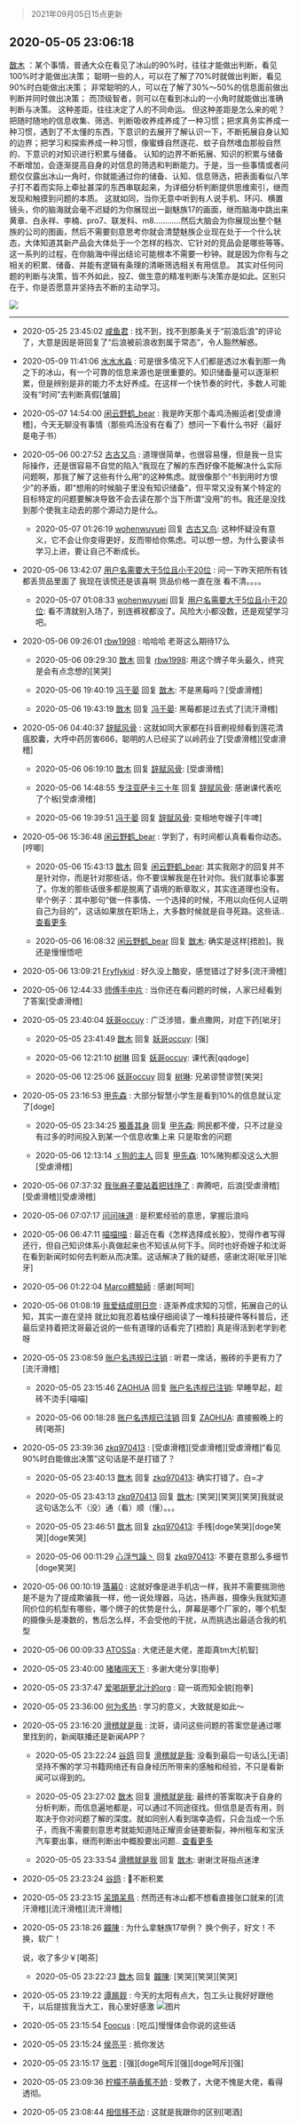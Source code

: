 > 2021年09月05日15点更新
<link rel="stylesheet" href="https://cdn.jsdelivr.net/gh/taotie6/sampleJSON@main/css/photo_show.css">


 ## 2020-05-05 23:06:18 

 [㪚木](https://www.coolapk.com/feed/18624118?shareKey=MmIwN2YwNDAzZGQ3NjEzMTc1NTE~) ：某个事情，普通大众在看见了冰山的90%时，往往才能做出判断，看见100%时才能做出决策；
聪明一些的人，可以在了解了70%时就做出判断，看见90%时白能做出决策；
非常聪明的人，可以在了解了30%～50%的信息面前做出判断并同时做出决策；
而顶级智者<!--break-->，则可以在看到冰山的一小角时就能做出准确判断与决策。
这种差距，往往决定了人的不同命运。
但这种差距是怎么来的呢？
把随时随地的信息收集、筛选、判断吸收养成养成了一种习惯；把求真务实养成一种习惯，遇到了不太懂的东西，下意识的去展开了解认识一下，不断拓展自身认知的边界；把学习和探索养成一种习惯，像蜜蜂自然逐花、蚊子自然嗜血那般自然的、下意识的对知识进行积累与储备。
认知的边界不断拓展、知识的积累与储备不断增加，会逐渐提高自身的对信息的筛选和判断能力。于是，当一些事情或者问题仅仅露出冰山一角时，你就能通过你的储备、认知、信息筛选，把表面看似八竿子打不着而实际上牵扯甚深的东西串联起来，为详细分析判断提供思维索引，继而发现和触摸到问题的本质。
这就如同，当你无意中听到有人说手机、环闪、横置镜头，你的脑海就会毫不迟疑的为你展现出一副魅族17的画面，继而脑海中跳出来黄章、白永祥、李楠、pro7、联发科、m8…………然后大脑会为你展现出整个魅族的公司的图画，然后不需要刻意思考你就会清楚魅族企业现在处于一个什么状态，大体知道其新产品会大体处于一个怎样的档次、它针对的竞品会是哪些等等。这一系列的过程，在你脑海中得出结论可能根本不需要一秒钟。就是因为你有与之相关的积累、储备、并能有逻辑有条理的清晰筛选相关有用信息。
其实对任何问题的判断与决策，皆不外如此，投Z、做生意的精准判断与决策亦是如此。区别只在于，你是否愿意并坚持去不断的主动学习。 

<div class="album">
<img class="img-item" src="https://image.coolapk.com/feed/2020/0418/16/1081091_3bb18a28_0273_0375@431x198.gif" />
</div>

 ------- 

- 2020-05-25 23:45:02 [咸鱼君](uid=573545) : 找不到，找不到那条关于“前浪后浪”的评论了，大意是因是哥回复了“后浪被前浪收割属于常态”，令人豁然解惑。 

- 2020-05-09 11:41:06 [水水水淼](uid=604467) : 可是很多情况下人们都是透过水看到那一角之下的冰山，有一个可靠的信息来源也是很重要的。知识储备量可以逐渐积累，但是辨别是非的能力不太好养成。在这样一个快节奏的时代，多数人可能没有“时间”去判断真假[皱眉] 

- 2020-05-07 14:54:00 [闲云野鹤_bear](uid=1106486) : 我是昨天那个毒鸡汤搬运者[受虐滑稽]，今天无聊没有事情（那些鸡汤没有在看了）想问一下看什么书好（最好是电子书） 

- 2020-05-06 00:27:52 [古古又鸟](uid=1049013) : 道理很简单，也很容易懂，但是我一旦实际操作，还是很容易不自觉的陷入“我现在了解的东西好像不能解决什么实际问题啊，那我了解了这些有什么用”的这种焦虑。就很像那个“书到用时方恨少”的矛盾，即“想用的时候脑子里没有知识储备”<!--break-->，但平常又没有某个特定的目标特定的问题要解决导致不会去读在那个当下所谓“没用”的书。我还是没找到那个使我主动去的那个源动力是什么。 

    - 2020-05-07 01:26:19 [wohenwuyuei](uid=1096665) 回复 [古古又鸟](uid=1049013): 这种怀疑没有意义，它不会让你变得更好，反而带给你焦虑。可以想一想，为什么要读书学习上进，要让自己不断成长。 

- 2020-05-06 13:42:07 [用户名需要大于5位且小于20位](uid=988983) : 问一下昨天把所有钱都丢货品里面了 我现在该慌还是该喜啊 货品价格一直在涨 看不清。。。。 

    - 2020-05-07 01:08:33 [wohenwuyuei](uid=1096665) 回复 [用户名需要大于5位且小于20位](uid=988983): 看不清就别入场了，别连裤衩都没了。风险大小都没数，还是观望学习吧。 

- 2020-05-06 09:26:01 [rbw1998](uid=602980) : 哈哈哈 老哥这么期待17么 

    - 2020-05-06 09:29:30 [㪚木](uid=1081091) 回复 [rbw1998](uid=602980): 用这个牌子年头最久，终究是会有点念想的[笑哭] 

    - 2020-05-06 19:40:19 [冯于晏](uid=2980763) 回复 [㪚木](uid=1081091): 不是黑莓吗？[受虐滑稽] 

    - 2020-05-06 19:43:19 [㪚木](uid=1081091) 回复 [冯于晏](uid=2980763): 黑莓都是过去式了[流汗滑稽] 

- 2020-05-06 04:40:37 [辞赋风骨](uid=875865) : 这就如同大家都在抖音刷视频看到莲花清瘟胶囊，大呼中药厉害666，聪明的人已经买了以岭药业了[受虐滑稽][受虐滑稽] 

    - 2020-05-06 06:19:10 [㪚木](uid=1081091) 回复 [辞赋风骨](uid=875865): [受虐滑稽] 

    - 2020-05-06 14:48:55 [专注亚萨卡三十年](uid=198524) 回复 [辞赋风骨](uid=875865): 感谢课代表吃了个板[受虐滑稽] 

    - 2020-05-06 19:39:51 [冯于晏](uid=2980763) 回复 [辞赋风骨](uid=875865): 变相地夸嫂子[牛啤] 

- 2020-05-06 15:36:48 [闲云野鹤_bear](uid=1106486) : 学到了，有时间都认真看看你动态。[哼唧] 

    - 2020-05-06 15:43:13 [㪚木](uid=1081091) 回复 [闲云野鹤_bear](uid=1106486): 其实我刚才的回复并不是针对你，而是针对那些话，你不要误解我是在针对你。我们就事论事罢了。你发的那些话很多都是脱离了语境的断章取义，其实连道理也没有。举个例子：其中那句“做一件事情、一个选择的时候，不用以向任何人证明自己为目的”，这话如果放在职场上，大多数时候就是自寻死路。这些话.. <a href="/feed/replyList?id=129265920">查看更多</a> 

    - 2020-05-06 16:08:32 [闲云野鹤_bear](uid=1106486) 回复 [㪚木](uid=1081091): 确实是这样[捂脸]。我还是慢慢悟吧 

- 2020-05-06 13:09:21 [Fryflykid](uid=577188) : 好久没上酷安，感觉错过了好多[流汗滑稽] 

- 2020-05-06 12:44:33 [师傅手中片](uid=1467971) : 当你还在看问题的时候，人家已经看到了答案[受虐滑稽] 

- 2020-05-05 23:40:04 [妖哥occuy](uid=1388591) : 广泛涉猎，重点撒网，对症下药[呲牙] 

    - 2020-05-05 23:41:49 [㪚木](uid=1081091) 回复 [妖哥occuy](uid=1388591): [强] 

    - 2020-05-06 12:21:10 [树琳](uid=1807052) 回复 [妖哥occuy](uid=1388591): 课代表[qqdoge] 

    - 2020-05-06 12:25:06 [妖哥occuy](uid=1388591) 回复 [树琳](uid=1807052): 兄弟谬赞谬赞[笑哭] 

- 2020-05-05 23:16:53 [甲先森](uid=863032) : 大部分智慧小学生是看到10%的信息就认定了[doge] 

    - 2020-05-05 23:34:25 [獨善其身](uid=876970) 回复 [甲先森](uid=863032): 网民都不傻，只不过是没有过多的时间投入到某一个信息收集上来 只是取舍的问题 

    - 2020-05-06 12:13:14 [ゞ狗的主人](uid=927245) 回复 [甲先森](uid=863032): 10%赌狗都没这么大胆[受虐滑稽] 

- 2020-05-06 07:37:32 [我张麻子要站着把钱挣了](uid=3517371) : 奔腾吧，后浪[受虐滑稽][受虐滑稽][受虐滑稽] 

- 2020-05-06 07:07:17 [问问味道](uid=1618747) : 是积累经验的意思，掌握后浪吗 

- 2020-05-06 06:47:11 [喵喵l喵](uid=3262148) : 最近在看《怎样选择成长股》，觉得作者写得还行，但自己知识体系小真做起来也不知该从何下手。同时也好奇嫂子和沈哥在看到新闻时如何去判断从而决策。这话解决了我的疑惑，感谢沈哥[呲牙][呲牙] 

- 2020-05-06 01:22:04 [Marco體驗師](uid=901855) : 感谢[呵呵] 

- 2020-05-06 01:08:19 [我爱结成明日奈](uid=1772977) : 逐渐养成求知的习惯，拓展自己的认知，其实一直在坚持
就比如我忍着枯燥仔细阅读了一堆科技硬件等科普后，还最后坚持着把沈哥最近说的一些有道理的话看完了[捂脸]
真是得活到老学到老呀 

- 2020-05-05 23:08:59 [账户名违规已注销](uid=1039732) : 听君一席话，搬砖的手更有力了[流汗滑稽] 

    - 2020-05-05 23:15:46 [ZAOHUA](uid=1930793) 回复 [账户名违规已注销](uid=1039732): 早睡早起，趁砖不烫手[喵喵] 

    - 2020-05-06 00:18:28 [账户名违规已注销](uid=1039732) 回复 [ZAOHUA](uid=1930793): 直接搬晚上的砖[喝茶] 

- 2020-05-05 23:39:36 [zkq970413](uid=1309703) : [受虐滑稽][受虐滑稽][受虐滑稽]“看见90%时白能做出决策”这句话是不是打错了？ 

    - 2020-05-05 23:40:13 [㪚木](uid=1081091) 回复 [zkq970413](uid=1309703): 确实打错了。白=才 

    - 2020-05-05 23:43:13 [zkq970413](uid=1309703) 回复 [㪚木](uid=1081091): [笑哭][笑哭][笑哭]我就说这句话怎么不（没）通（看）顺（懂）。。。 

    - 2020-05-05 23:46:51 [㪚木](uid=1081091) 回复 [zkq970413](uid=1309703): 手残[doge笑哭][doge笑哭][doge笑哭] 

    - 2020-05-06 00:11:29 [心浮气躁丶](uid=2669029) 回复 [zkq970413](uid=1309703): 不要在意那么多细节[doge笑哭] 

- 2020-05-06 00:10:19 [落幕0](uid=1382501) : 这就好像是进手机店一样，我并不需要揣测他是不是为了提成欺骗我一样，他一说处理器，马达，扬声器，摄像头我就知道同价位的机型有哪些，哪个牌子的优势是什么，屏幕是哪个厂家的，哪个机型的摄像头是凑数的，售后怎么样，不会受他的干扰，从而挑选出最适合我的机型 

- 2020-05-06 00:09:33 [ATOSSa](uid=2489532) : 大佬还是大佬，差距真tm大[机智] 

- 2020-05-05 23:40:00 [猪猪闯天下](uid=1009533) : 多谢大佬分享[抱拳] 

- 2020-05-05 23:37:47 [爱喝胡萝北汁的org](uid=1377468) : 窥一斑而知全貌[抱拳] 

- 2020-05-05 23:36:00 [何为炙热](uid=2219821) : 学习的意义，大致就是如此～ 

- 2020-05-05 23:16:20 [滑稽就是我](uid=1648504) : 沈哥，请问这些问题的答案您是通过哪里找到的，新闻联播还是新闻APP？ 

    - 2020-05-05 23:22:24 [谷鸽](uid=785729) 回复 [滑稽就是我](uid=1648504): 没看到最后一句话么[无语]坚持不懈的学习书籍网络还有自身经历所带来的感触和经验，不只是看新闻可以得到的。 

    - 2020-05-05 23:27:02 [㪚木](uid=1081091) 回复 [滑稽就是我](uid=1648504): 最终的答案取决于自身的分析判断，而信息遍地都是，可以通过不同途径找。但信息是否有用，则取决于你对问题了解的深度。就如同别人看到瑞幸造假，只会当成一个乐子，而我不需要刻意思考就能知道陆正耀资金链要断裂，神州租车和宝沃汽车要出事，继而判断出中概股要出问题.. <a href="/feed/replyList?id=129143086">查看更多</a> 

    - 2020-05-05 23:33:54 [滑稽就是我](uid=1648504) 回复 [㪚木](uid=1081091): 谢谢沈哥指点迷津 

- 2020-05-05 23:23:24 [谷鸽](uid=785729) : 🙏不断积累 

- 2020-05-05 23:23:15 [呆頭呆鳥](uid=1738314) : 然而还有冰山都不想看直接张口就来的[流汗滑稽][流汗滑稽][流汗滑稽] 

- 2020-05-05 23:18:26 [龖陳](uid=2224186) : 为什么拿魅族17举例？  换个例子，好文！不换，软广！

   说，收了多少￥[喝茶] 

    - 2020-05-05 23:22:23 [㪚木](uid=1081091) 回复 [龖陳](uid=2224186): [笑哭][笑哭][笑哭] 

- 2020-05-05 23:19:22 [谭屚觌](uid=1134671) : 今天的太阳有点大，包工头让我好好跟他干，以后提拔我当大工，我心里好感激 ![图片](https://image.coolapk.com/feed/2020/0505/23/1134671_2b868550_1961_635@1079x1814.jpeg)

- 2020-05-05 23:15:54 [Foocus](uid=3292687) : [吃瓜]慢慢体会你说的这些话 

- 2020-05-05 23:15:24 [侯亮平](uid=685087) : 抵你发达 

- 2020-05-05 23:15:17 [张若](uid=996034) : [强][doge呵斥][强][doge呵斥][强] 

- 2020-05-05 23:09:36 [柠檬不萌香蕉不娇](uid=1914767) : 受教了，大佬不愧是大佬，看得透彻。 

- 2020-05-05 23:08:44 [相信移不动](uid=1979165) : 这就是我跟你的区别[喝酒] 

